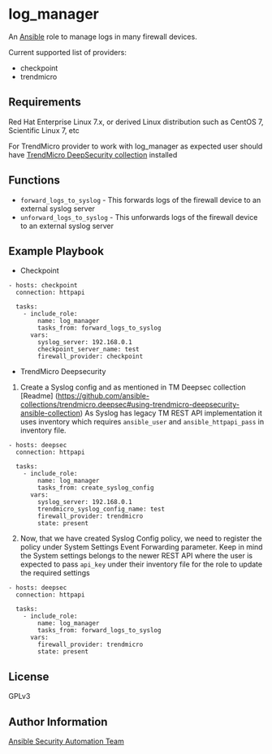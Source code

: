 log_manager
===========

An [Ansible](https://ansible.com) role to manage logs in many firewall devices.

Current supported list of providers:
* checkpoint
* trendmicro

Requirements
------------
Red Hat Enterprise Linux 7.x, or derived Linux distribution such as CentOS 7,
Scientific Linux 7, etc

For TrendMicro provider to work with log_manager as expected
user should have [TrendMicro DeepSecurity collection](https://galaxy.ansible.com/trendmicro/deepsec) installed

Functions
---------

* `forward_logs_to_syslog` - This forwards logs of the firewall device to an external syslog server
* `unforward_logs_to_syslog` - This unforwards logs of the firewall device to an external syslog server

Example Playbook
----------------

* Checkpoint

```
- hosts: checkpoint
  connection: httpapi

  tasks: 
    - include_role:
        name: log_manager
        tasks_from: forward_logs_to_syslog
      vars:
        syslog_server: 192.168.0.1
        checkpoint_server_name: test
        firewall_provider: checkpoint

```

* TrendMicro Deepsecurity

1. Create a Syslog config and as mentioned in TM Deepsec collection [Readme]
   (https://github.com/ansible-collections/trendmicro.deepsec#using-trendmicro-deepsecurity-ansible-collection)
   As Syslog has legacy TM REST API implementation it uses inventory which
   requires `ansible_user` and `ansible_httpapi_pass` in inventory file.

```
- hosts: deepsec
  connection: httpapi

  tasks:
    - include_role:
        name: log_manager
        tasks_from: create_syslog_config
      vars:
        syslog_server: 192.168.0.1
        trendmicro_syslog_config_name: test
        firewall_provider: trendmicro
        state: present
```

2. Now, that we have created Syslog Config policy, we need to register the policy
   under System Settings Event Forwarding parameter. Keep in mind the System settings
   belongs to the newer REST API where the user is expected to pass `api_key` under their
   inventory file for the role to update the required settings

```
- hosts: deepsec
  connection: httpapi

  tasks:
    - include_role:
        name: log_manager
        tasks_from: forward_logs_to_syslog
      vars:
        firewall_provider: trendmicro
        state: present
```


License
-------

GPLv3

Author Information
------------------

[Ansible Security Automation Team](https://github.com/ansible-security)
